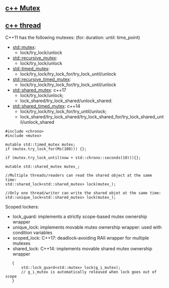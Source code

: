 ## [c++ Mutex](http://en.cppreference.com/w/cpp/concept/Mutex)
## [c++ thread](http://en.cppreference.com/w/cpp/thread)
C++11 has the following mutexes: (for: duration: until: time_point)
- [std::mutex](http://en.cppreference.com/w/cpp/thread/mutex):
     - lock/try_lock/unlock
- [std::recursive_mutex](http://en.cppreference.com/w/cpp/thread/recursive_mutex):
     - lock/try_lock/unlock
- [std::timed_mutex](http://en.cppreference.com/w/cpp/thread/timed_mutex):
     - lock/try_lock/try_lock_for/try_lock_until/unlock
- [std::recursive_timed_mutex](http://en.cppreference.com/w/cpp/thread/recursive_timed_mutex):
     - lock/try_lock/try_lock_for/try_lock_until/unlock
- [std::shared_mutex](): c++17
     - lock/try_lock/unlock; 
     - lock_shared/try_lock_shared/unlock_shared:   
- [std::shared_timed_mutex](http://en.cppreference.com/w/cpp/thread/shared_timed_mutex): c++14
     - lock/try_lock/try_lock_for/try_until/unlock;
     - lock_shared/try_lock_shared/try_lock_shared_for/try_lock_shared_until/unlock_shared

```
#include <chrono>
#include <mutex>

mutable std::timed_mutex mutex;
if (mutex.try_lock_for(Ms(100))) {}; 

if (mutex.try_lock_until(now + std::chrono::seconds(10))){};

mutable std::shared_mutex mutex_;

//Multiple threads/readers can read the shared object at the same time: 
std::shared_lock<std::shared_mutex> lock(mutex_);

//Only one thread/writer can write the shared objet at the same time:   
std::unique_lock<std::shared_mutex> lock(mutex_);
```

Scoped lockers:
- lock_guard: implements a strictly scope-based mutex ownership wrapper 
- unique_lock: implements movable mutex ownership wrapper: used with condition variables 
- scoped_lock: C++17: deadlock-avoiding RAII wrapper for multiple mutexes 
- shared_lock: C++14: implements movable shared mutex ownership wrapper 
```
   {
       std::lock_guard<std::mutex> lock(g_i_mutex);
       // g_i_mutex is automatically released when lock goes out of scope
   }    
```
